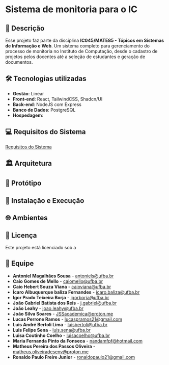 # Sistema de monitoria para o IC

## 📝 Descrição

Esse projeto faz parte da disciplina **IC045/MATE85 - Tópicos em Sistemas de Informação e Web**. Um sistema completo para gerenciamento do processo de monitoria no Instituto de Computação, desde o cadastro de projetos pelos docentes até a seleção de estudantes e geração de documentos.

## 🛠️ Tecnologias utilizadas

- **Gestão**: Linear
- **Front-end**: React, TailwindCSS, Shadcn/UI
- **Back-end**: NodeJS com Express
- **Banco de Dados**: PostgreSQL
- **Hospedagem**: 

## 💻 Requisitos do Sistema

<a href= "https://docs.google.com/document/d/14G-kwj4GwdpCYyfQN60SjJtvp3tMCS7QN21ji6eBeao/edit?tab=t.0" target="_blank"> Requisitos do Sistema </a>

## 🏛️ Arquitetura

## 🎨 Protótipo

## 🚀 Instalação e Execução

## 🌐 Ambientes

## 📝 Licença

Este projeto está licenciado sob a

## 👥 Equipe

- **Antoniel Magalhães Sousa** - [antoniels@ufba.br](mailto:antoniels@ufba.br)
- **Caio Gomes de Mello** - [caiomello@ufba.br](mailto:caiomello@ufba.br)
- **Caio Hebert Souza Viana** - [caioviana@ufba.br](mailto:caioviana@ufba.br)
- **Ícaro Albuquerque baliza Fernandes** - [icaro.baliza@ufba.br](mailto:icaro.baliza@ufba.br)
- **Igor Prado Teixeira Borja** - [igorborja@ufba.br](mailto:igorborja@ufba.br)
- **João Gabriel Batista dos Reis** - [j.gabriel@ufba.br](mailto:j.gabriel@ufba.br)
- **João Leahy** - [joao.leahy@ufba.br](mailto:joao.leahy@ufba.br)
- **João Silva Soares** - [JSSacademica@proton.me](mailto:JSSacademica@proton.me)
- **Lucas Perrone Ramos** - [lucaspramos21@gmail.com](mailto:lucaspramos21@gmail.com)
- **Luis André Bertoli Lima** - [luisbertoli@ufba.br](mailto:luisbertoli@ufba.br)
- **Luis Felipe Sena** - [luis.sena@ufba.br](mailto:luis.sena@ufba.br)
- **Luisa Coutinho Coelho** - [luisacoelho@ufba.br](mailto:luisacoelho@ufba.br)
- **Maria Fernanda Pinto da Fonseca** - [nandamfpf@hotmail.com](mailto:nandamfpf@hotmail.com)
- **Matheus Pereira dos Passos Oliveira** - [matheus.oliveiradesenv@proton.me](mailto:matheus.oliveiradesenv@proton.me)
- **Ronaldo Paulo Freire Junior** - [ronaldopaulo21@gmail.com](mailto:ronaldopaulo21@gmail.com)


